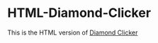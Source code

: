 # HTML-Diamond-Clicker
This is the HTML version of [Diamond Clicker](https://github.com/jtrent238/DiamondClicker)
